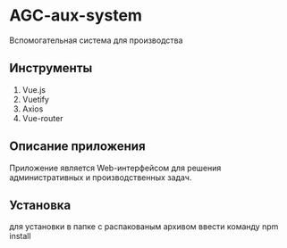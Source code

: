 # AGC-aux-system
Вспомогательная система для производства


## Инструменты
1. Vue.js
2. Vuetify
3. Axios
4. Vue-router

## Описание приложения

Приложение является Web-интерфейсом для решения административных и производственных задач. 

## Установка 

для установки в папке с распакованым архивом ввести команду npm install

